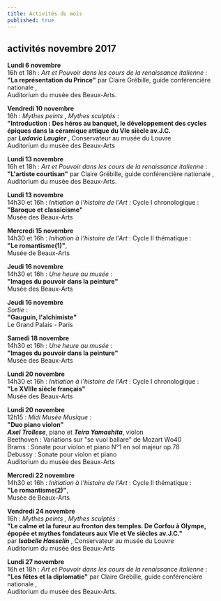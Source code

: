 ```yaml
---
title: Activités du mois
published: true
---
```


## activités novembre 2017  


**Lundi 6 novembre**   
16h et 18h : _Art et Pouvoir dans les cours de la renaissance italienne_ :  
**"La représentation du Prince"** par Claire Grébille, guide conférencière nationale ,  
Auditorium du musée des Beaux-Arts. 

**Vendredi 10 novembre**  
16h  : _Mythes peints , Mythes sculptés_ :  
**"Introduction : Des héros au banquet, le développement des cycles épiques dans la céramique attique du VIe siècle av.J.C.**  
par **_Ludovic Laugier_** , Conservateur au musée du Louvre  
Auditorium du musée des Beaux-Arts 

**Lundi 13 novembre**   
16h et 18h : _Art et Pouvoir dans les cours de la renaissance italienne_ :  
**"L'artiste courtisan"** par Claire Grébille, guide conférencière nationale ,  
Auditorium du musée des Beaux-Arts.  


 **Lundi 13 novembre**  
14h30 et 16h : _Initiation à l'histoire de l'Art_ : Cycle I chronologique :  
**"Baroque et classicisme"**  
Musée des Beaux-Arts  

**Mercredi 15 novembre**  
14h30 et 16h : _Initiation à l'histoire de l'Art_ : Cycle II thématique :  
**"Le romantisme(1)"**,  
Musée de Beaux-Arts 

**Jeudi 16 novembre**  
14h30 et 16h : _Une heure au musée_ :  
**"Images du pouvoir dans la peinture"**  
Musée des Beaux-Arts  

**Jeudi 16 novembre**  
_Sortie_ :  
**"Gauguin, l'alchimiste"**  
Le Grand Palais - Paris  

**Samedi 18 novembre**  
14h30 et 16h : _Une heure au musée_ :  
**"Images du pouvoir dans la peinture"**  
Musée des Beaux-Arts 


**Lundi 20 novembre**   
14h30 et 16h : _Initiation à l'histoire de l'Art_ : Cycle I chronologique :  
**"Le XVIIIe siècle français"**  
Musée des Beaux-Arts  


**Lundi 20 novembre**  
12h15 : _Midi Musée Musique_ :  
**"Duo piano violon"**  
**_Axel Trollese_**, piano et **_Teira Yamashita_**, violon  
Beethoven : Variations sur "se vuol ballare" de Mozart Wo40  
Brams : Sonate pour violon et piano N°1 en sol majeur op.78  
Debussy : Sonate pour violon et piano  
Auditorium du musée des Beaux-Arts

  
**Mercredi 22 novembre**  
14h30 et 16h : _Initiation à l'histoire de l'Art_ : Cycle II thématique :  
**"Le romantisme(2)"**,  
Musée de Beaux-Arts  


**Vendredi 24 novembre**  
16h  : _Mythes peints , Mythes sculptés_ :  
**"Le calme et la fureur au fronton des temples. De Corfou à Olympe, épopée et mythes fondateurs aux VIe et Ve siècles av.J.C."**   
par **_Isabelle Hasselin_** , Conservateur au musée du Louvre  
Auditorium du musée des Beaux-Arts 

 

**Lundi 27 novembre**  
16h et 18h : _Art et Pouvoir dans les cours de la renaissance italienne_ :  
**"Les fêtes et la diplomatie"** par Claire Grébille, guide conférencière nationale ,  
Auditorium du musée des Beaux-Arts.
